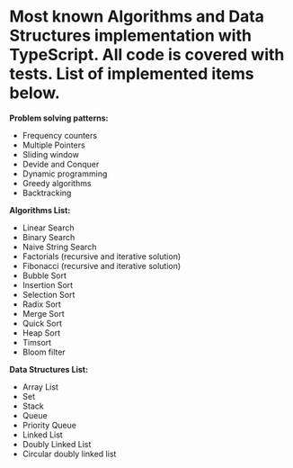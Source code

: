 # Most known Algorithms and Data Structures implementation with TypeScript. All code is covered with tests. List of implemented items below.
**Problem solving patterns:**
* Frequency counters
* Multiple Pointers
* Sliding window 
* Devide and Conquer 
* Dynamic programming 
* Greedy algorithms 
* Backtracking

**Algorithms List:**
* Linear Search
* Binary Search
* Naive String Search
* Factorials (recursive and iterative solution) 
* Fibonacci (recursive and iterative solution) 
* Bubble Sort
* Insertion Sort
* Selection Sort
* Radix Sort
* Merge Sort 
* Quick Sort 
* Heap Sort
* Timsort
* Bloom filter

**Data Structures List:** 
* Array List
* Set
* Stack
* Queue
* Priority Queue
* Linked List 
* Doubly Linked List
* Circular doubly linked list


